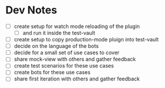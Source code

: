# Dev Notes

* [ ] create setup for watch mode reloading of the plugin
    * [ ] and run it inside the test-vault
* [ ] create setup to copy production-mode pluign into test-vault
* [ ] decide on the language of the bots
* [ ] decide for a small set of use cases to cover
* [ ] share mock-view with others and gather feedback
* [ ] create test scenarios for these use cases
* [ ] create bots for these use cases
* [ ] share first iteration with others and gather feedback
